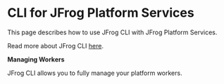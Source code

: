 # CLI for JFrog Platform Services

This page describes how to use JFrog CLI with JFrog Platform Services.

Read more about JFrog CLI [here](https://jfrog-external.fluidtopics.net/r/help/JFrog-CLI/JFrog-CLI).

**Managing Workers**

JFrog CLI allows you to fully manage your platform workers.


